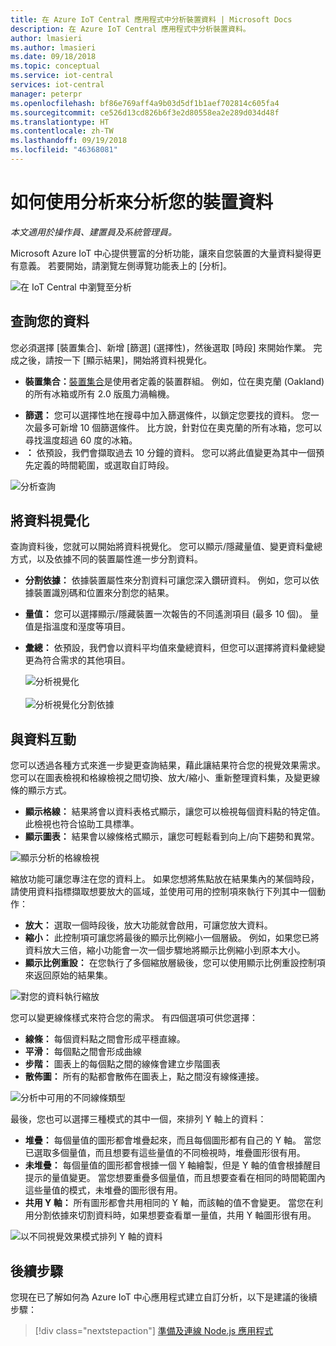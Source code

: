 ```yaml
---
title: 在 Azure IoT Central 應用程式中分析裝置資料 | Microsoft Docs
description: 在 Azure IoT Central 應用程式中分析裝置資料。
author: lmasieri
ms.author: lmasieri
ms.date: 09/18/2018
ms.topic: conceptual
ms.service: iot-central
services: iot-central
manager: peterpr
ms.openlocfilehash: bf86e769aff4a9b03d5df1b1aef702814c605fa4
ms.sourcegitcommit: ce526d13cd826b6f3e2d80558ea2e289d034d48f
ms.translationtype: HT
ms.contentlocale: zh-TW
ms.lasthandoff: 09/19/2018
ms.locfileid: "46368081"
---
```

# <a name="how-to-use-analytics-to-analyze-your-device-data"></a>如何使用分析來分析您的裝置資料


*本文適用於操作員、建置員及系統管理員。*


Microsoft Azure IoT 中心提供豐富的分析功能，讓來自您裝置的大量資料變得更有意義。 若要開始，請瀏覽左側導覽功能表上的 [分析]。 

  ![在 IoT Central 中瀏覽至分析](media\howto-create-analytics\analytics-navigation.png)

## <a name="querying-your-data"></a>查詢您的資料

您必須選擇 [裝置集合]、新增 [篩選] (選擇性)，然後選取 [時段] 來開始作業。 完成之後，請按一下 [顯示結果]，開始將資料視覺化。


* **裝置集合：**[裝置集合](howto-use-device-sets.md)是使用者定義的裝置群組。 例如，位在奧克蘭 (Oakland) 的所有冰箱或所有 2.0 版風力渦輪機。

<!---
to-do: confirm if 10 is the max number of filters
to-do: do we need to explain how fiters work?
--->

* **篩選：** 您可以選擇性地在搜尋中加入篩選條件，以鎖定您要找的資料。 您一次最多可新增 10 個篩選條件。 比方說，針對位在奧克蘭的所有冰箱，您可以尋找溫度超過 60 度的冰箱。 
* **：** 依預設，我們會擷取過去 10 分鐘的資料。 您可以將此值變更為其中一個預先定義的時間範圍，或選取自訂時段。 

 ![分析查詢](media\howto-create-analytics\analytics-query.png)

## <a name="visualizing-your-data"></a>將資料視覺化

查詢資料後，您就可以開始將資料視覺化。 您可以顯示/隱藏量值、變更資料彙總方式，以及依據不同的裝置屬性進一步分割資料。  

* **分割依據：** 依據裝置屬性來分割資料可讓您深入鑽研資料。 例如，您可以依據裝置識別碼和位置來分割您的結果。
<!---
to-do: confirm if 10 is the max number of measurements
--->
* **量值：** 您可以選擇顯示/隱藏裝置一次報告的不同遙測項目 (最多 10 個)。 量值是指溫度和溼度等項目。 
* **彙總：** 依預設，我們會以資料平均值來彙總資料，但您可以選擇將資料彙總變更為符合需求的其他項目。 

   ![分析視覺化](media\howto-create-analytics\analytics-visualize.png) <br/><br/>
   ![分析視覺化分割依據](media\howto-create-analytics\analytics-splitby.png)

## <a name="interacting-with-your-data"></a>與資料互動

您可以透過各種方式來進一步變更查詢結果，藉此讓結果符合您的視覺效果需求。 您可以在圖表檢視和格線檢視之間切換、放大/縮小、重新整理資料集，及變更線條的顯示方式。

* **顯示格線：** 結果將會以資料表格式顯示，讓您可以檢視每個資料點的特定值。 此檢視也符合協助工具標準。 
* **顯示圖表：** 結果會以線條格式顯示，讓您可輕鬆看到向上/向下趨勢和異常。 

 ![顯示分析的格線檢視](media\howto-create-analytics\analytics-showgrid.png)

縮放功能可讓您專注在您的資料上。 如果您想將焦點放在結果集內的某個時段，請使用資料指標擷取想要放大的區域，並使用可用的控制項來執行下列其中一個動作：
* **放大：** 選取一個時段後，放大功能就會啟用，可讓您放大資料。
* **縮小：** 此控制項可讓您將最後的顯示比例縮小一個層級。 例如，如果您已將資料放大三倍，縮小功能會一次一個步驟地將顯示比例縮小到原本大小。
* **顯示比例重設：** 在您執行了多個縮放層級後，您可以使用顯示比例重設控制項來返回原始的結果集。 

 ![對您的資料執行縮放](media\howto-create-analytics\analytics-zoom.png)


您可以變更線條樣式來符合您的需求。 有四個選項可供您選擇：
* **線條：** 每個資料點之間會形成平穩直線。 
* **平滑：** 每個點之間會形成曲線
* **步階：** 圖表上的每個點之間的線條會建立步階圖表
* **散佈圖：** 所有的點都會散佈在圖表上，點之間沒有線條連接。 

 ![分析中可用的不同線條類型](media\howto-create-analytics\analytics-linetypes.png)

最後，您也可以選擇三種模式的其中一個，來排列 Y 軸上的資料：

* **堆疊：** 每個量值的圖形都會堆疊起來，而且每個圖形都有自己的 Y 軸。 當您已選取多個量值，而且想要有這些量值的不同檢視時，堆疊圖形很有用。
* **未堆疊：** 每個量值的圖形都會根據一個 Y 軸繪製，但是 Y 軸的值會根據醒目提示的量值變更。 當您想要重疊多個量值，而且想要查看在相同的時間範圍內這些量值的模式，未堆疊的圖形很有用。
* **共用 Y 軸：** 所有圖形都會共用相同的 Y 軸，而該軸的值不會變更。 當您在利用分割依據來切割資料時，如果想要查看單一量值，共用 Y 軸圖形很有用。

 ![以不同視覺效果模式排列 Y 軸的資料](media\howto-create-analytics\analytics-yaxis.png)

## <a name="next-steps"></a>後續步驟

您現在已了解如何為 Azure IoT 中心應用程式建立自訂分析，以下是建議的後續步驟：

> [!div class="nextstepaction"]
> [準備及連線 Node.js 應用程式](howto-connect-nodejs.md)